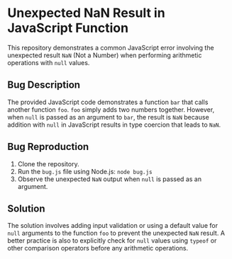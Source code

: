 # Unexpected NaN Result in JavaScript Function

This repository demonstrates a common JavaScript error involving the unexpected result `NaN` (Not a Number) when performing arithmetic operations with `null` values.

## Bug Description
The provided JavaScript code demonstrates a function `bar` that calls another function `foo`. `foo` simply adds two numbers together. However, when `null` is passed as an argument to `bar`, the result is `NaN` because addition with `null` in JavaScript results in type coercion that leads to `NaN`.

## Bug Reproduction
1. Clone the repository.
2. Run the `bug.js` file using Node.js: `node bug.js`
3. Observe the unexpected `NaN` output when `null` is passed as an argument.

## Solution
The solution involves adding input validation or using a default value for `null` arguments to the function `foo` to prevent the unexpected `NaN` result. A better practice is also to explicitly check for `null` values using `typeof` or other comparison operators before any arithmetic operations.